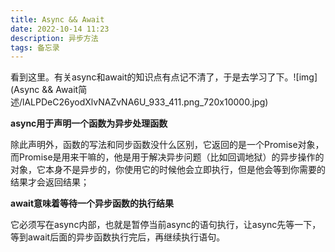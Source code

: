 ```yaml
---
title: Async && Await
date: 2022-10-14 11:23
description: 异步方法
tags: 备忘录
---
```


看到这里。有关async和await的知识点有点记不清了，于是去学习了下。![img](Async && Await简述/lALPDeC26yodXlvNAZvNA6U_933_411.png_720x10000.jpg)

**async用于声明一个函数为异步处理函数**

除此声明外，函数的写法和同步函数没什么区别，它返回的是一个Promise对象，而Promise是用来干嘛的，他是用于解决异步问题（比如回调地狱）的异步操作的对象，它本身不是异步的，你使用它的时候他会立即执行，但是他会等到你需要的结果才会返回结果；

**await意味着等待一个异步函数的执行结果**

它必须写在async内部，也就是暂停当前async的语句执行，让async先等一下，等到await后面的异步函数执行完后，再继续执行语句。